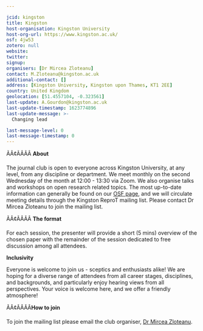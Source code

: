 ```yaml
---

jcid: kingston
title: Kingston
host-organisation: Kingston University
host-org-url: https://www.kingston.ac.uk/
osf: 4jw53
zotero: null
website: 
twitter: 
signup: 
organisers: [Dr Mircea Zloteanu]
contact: M.Zloteanu@kingston.ac.uk
additional-contact: []
address: [Kingston University, Kingston upon Thames, KT1 2EE]
country: United Kingdom
geolocation: [51.4557104, -0.323561]
last-update: A.Gourdon@kingston.ac.uk
last-update-timestamp: 1623774896
last-update-message: >-
  Changing lead

last-message-level: 0
last-message-timestamp: 0
---
```


ÃÂ¢ÃÂÃÂ
**About**

The journal club is open to everyone across Kingston University, at any level, from any discipline or department. We meet monthly on the second Wednesday of the month at 12:00 - 13:30 via Zoom. We also organise talks and workshops on open research related topics. The most up-to-date information can generally be found on our [OSF page](https://osf.io/4jw53/), and we will circulate meeting details through the Kingston ReproT mailing list. Please contact Dr Mircea Zloteanu to join the mailing list.

ÃÂ¢ÃÂÃÂ
**The format**

For each session, the presenter will provide a short (5 mins) overview of the chosen paper with the remainder of the session dedicated to free discussion among all attendees.

**Inclusivity**

Everyone is welcome to join us - sceptics and enthusiasts alike! We are hoping for a diverse range of attendees from all career stages, disciplines, and backgrounds, and particularly enjoy hearing views from all perspectives. Your voice is welcome here, and we offer a friendly atmosphere!

ÃÂ¢ÃÂÃÂ**How to join**

To join the mailing list please email the club organiser, [Dr Mircea Zloteanu](mailto:M.Zloteanu@kingston.ac.uk).
